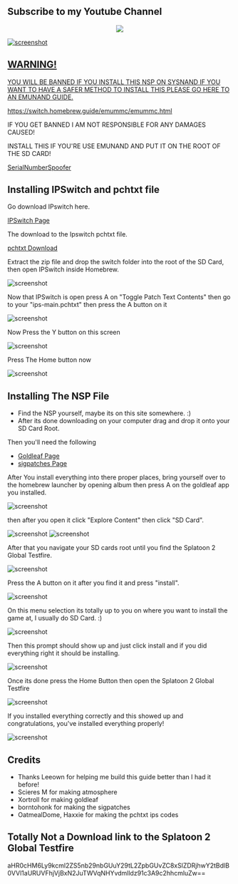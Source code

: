 ## Subscribe to my Youtube Channel
<p align="center">
<a href="https://www.youtube.com/UltraMoonTrainer">
  <img src="https://cdn.discordapp.com/attachments/770382267859206194/934184039772983367/ClipartKey_3043874_2.png">
</p>

![screenshot](https://media.discordapp.net/attachments/923773957851734056/934182312730562570/unknown.png?width=1202&height=676)


## WARNING!

YOU WILL BE BANNED IF YOU INSTALL THIS NSP ON SYSNAND
IF YOU WANT TO HAVE A SAFER METHOD TO INSTALL THIS PLEASE GO HERE TO AN EMUNAND GUIDE.
  
https://switch.homebrew.guide/emummc/emummc.html

IF YOU GET BANNED I AM NOT RESPONSIBLE FOR ANY DAMAGES CAUSED!

INSTALL THIS IF YOU'RE USE EMUNAND AND PUT IT ON THE ROOT OF THE SD CARD!

[SerialNumberSpoofer](https://cdn.discordapp.com/attachments/770382267859206194/934190517669990531/exosphere.ini)

## Installing IPSwitch and pchtxt file

Go download IPswitch here.

[IPSwitch Page](https://github.com/3096/ipswitch/releases/tag/0.2.2)
 
The download to the Ipswitch pchtxt file.

[pchtxt Download](https://cdn.discordapp.com/attachments/770382267859206194/934212906512416798/switch.zip)

Extract the zip file and drop the switch folder into the root of the SD Card, then open IPSwitch inside Homebrew.

![screenshot](https://user-images.githubusercontent.com/73441290/150608967-7b48fd94-39bd-4060-99ea-05356ba51859.png)
  
Now that IPSwitch is open press A on "Toggle Patch Text Contents" then go to your "ips-main.pchtxt" then press the A button on it 

![screenshot](https://user-images.githubusercontent.com/73441290/150609801-892ac12f-fe2a-4e11-a144-4a288188166d.png)

Now Press the Y button on this screen

![screenshot](https://user-images.githubusercontent.com/73441290/150609990-cfc67c32-dab8-4eb8-8006-831cdc913732.png)

Press The Home button now

![screenshot](https://user-images.githubusercontent.com/73441290/150610126-aa1a78b1-d017-421b-b6f5-dfd9869319d9.png)
    
 ## Installing The NSP File

* Find the NSP yourself, maybe its on this site somewhere. :)
* After its done downloading on your computer drag and drop it onto your SD Card Root.

Then you'll need the following

* [Goldleaf Page](https://github.com/XorTroll/Goldleaf/releases)
* [sigpatches Page](https://github.com/borntohonk/SigPatches/releases)

After You install everything into there proper places, bring yourself over to the homebrew launcher by opening album then press A on the goldleaf app you installed.

![screenshot](https://cdn.discordapp.com/attachments/770382267859206194/934197239155408926/picture03.jpg)

then after you open it click "Explore Content" then click "SD Card".

![screenshot](https://cdn.discordapp.com/attachments/770382267859206194/934199745755377714/2022012113274200-DB1426D1DFD034027CECDE9C2DD914B8.jpg)
![screenshot](https://cdn.discordapp.com/attachments/770382267859206194/934199745956692068/2022012113274400-DB1426D1DFD034027CECDE9C2DD914B8.jpg)

After that you navigate your SD cards root until you find the Splatoon 2 Global Testfire.

![screenshot](https://user-images.githubusercontent.com/73441290/150603857-36be9c5f-cbca-4d63-b03c-00b571a18786.png)

Press the A button on it after you find it and press "install".

![screenshot](https://user-images.githubusercontent.com/73441290/150604028-8d2ff297-5812-46b3-9920-936a12dba022.png)

On this menu selection its totally up to you on where you want to install the game at, I usually do SD Card. :)

![screenshot](https://user-images.githubusercontent.com/73441290/150604455-c412b16e-d892-423c-a2e6-ac6cb37de8c9.png)
  
Then this prompt should show up and just click install and if you did everything right it should be installing.

![screenshot](https://cdn.discordapp.com/attachments/770382267859206194/934199746460024842/picture04.jpg)

Once its done press the Home Button then open the Splatoon 2 Global Testfire

![screenshot](https://cdn.discordapp.com/attachments/770382267859206194/934203827861733376/Picsart_22-01-21_13-52-24-969.jpg)

If you installed everything correctly and this showed up and congratulations, you've installed everything properly!

![screenshot](https://cdn.discordapp.com/attachments/923773957851734056/934184000996646962/unknown.png) 

## Credits

* Thanks Leeown for helping me build this guide better than I had it before!
* Scieres M for making atmosphere
* Xortroll for making goldleaf
* borntohonk for making the sigpatches
* OatmealDome, Haxxie for making the pchtxt ips codes

## Totally Not a Download link to the Splatoon 2 Global Testfire

aHR0cHM6Ly9kcml2ZS5nb29nbGUuY29tL2ZpbGUvZC8xSlZDRjhwY2tBdlB0VVl1aURUVFhjVjBxN2JuTWVqNHYvdmlldz91c3A9c2hhcmluZw==
